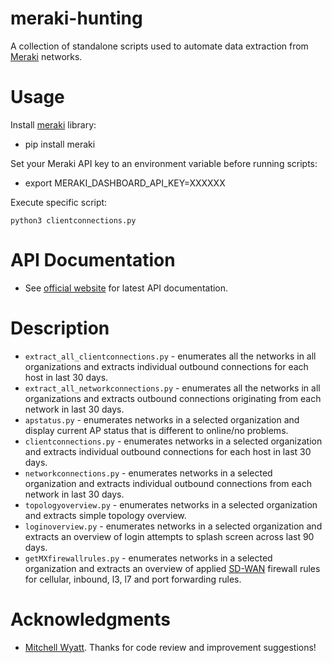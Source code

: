 # meraki-hunting

A collection of standalone scripts used to automate data extraction from [Meraki](https://developer.cisco.com/meraki/) networks.

# Usage

Install [meraki](https://pypi.org/project/meraki/) library: 
- pip install meraki 

Set your Meraki API key to an environment variable before running scripts:
- export MERAKI_DASHBOARD_API_KEY=XXXXXX

Execute specific script:

```python3 clientconnections.py```

# API Documentation
- See [official website](https://developer.cisco.com/meraki/) for latest API documentation.

# Description

- ```extract_all_clientconnections.py``` - enumerates all the networks in all organizations and extracts individual outbound connections for each host in last 30 days.
- ```extract_all_networkconnections.py``` - enumerates all the networks in all organizations and extracts outbound connections originating from each network in last 30 days.
- ```apstatus.py``` - enumerates networks in a selected organization and display current AP status that is different to online/no problems.
- ```clientconnections.py``` - enumerates networks in a selected organization and extracts individual outbound connections for each host in last 30 days.
- ```networkconnections.py``` - enumerates networks in a selected organization and extracts individual outbound connections from each network in last 30 days.
- ```topologyoverview.py``` - enumerates networks in a selected organization and extracts simple topology overview.
- ```loginoverview.py``` - enumerates networks in a selected organization and extracts an overview of login attempts to splash screen across last 90 days.
- ```getMXfirewallrules.py``` - enumerates networks in a selected organization and extracts an overview of applied [SD-WAN](https://meraki.cisco.com/products/security-sd-wan/) firewall rules for cellular, inbound, l3, l7 and port forwarding rules.

# Acknowledgments

- [Mitchell Wyatt](https://github.com/wyattmitchell/). Thanks for code review and improvement suggestions!
